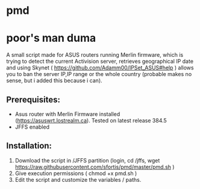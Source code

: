 # pmd
# poor's man duma

A small script made for ASUS routers running Merlin firmware, which is trying to detect the current Activision server, retrieves geographical IP date and using Skynet ( https://github.com/Adamm00/IPSet_ASUS#help ) allows you to ban the server IP,IP range or the whole country (probable makes no sense, but i added this because i can).


## Prerequisites: 

- Asus router with Merlin Firmware installed (https://asuswrt.lostrealm.ca). Tested on latest release 384.5
- JFFS enabled


## Installation:

1. Download the script in /JFFS partition 
  (login, cd /jffs, wget https://raw.githubusercontent.com/sfortis/pmd/master/pmd.sh )
2. Give execution permissions ( chmod +x pmd.sh )
3. Edit the script and customize the variables / paths.
